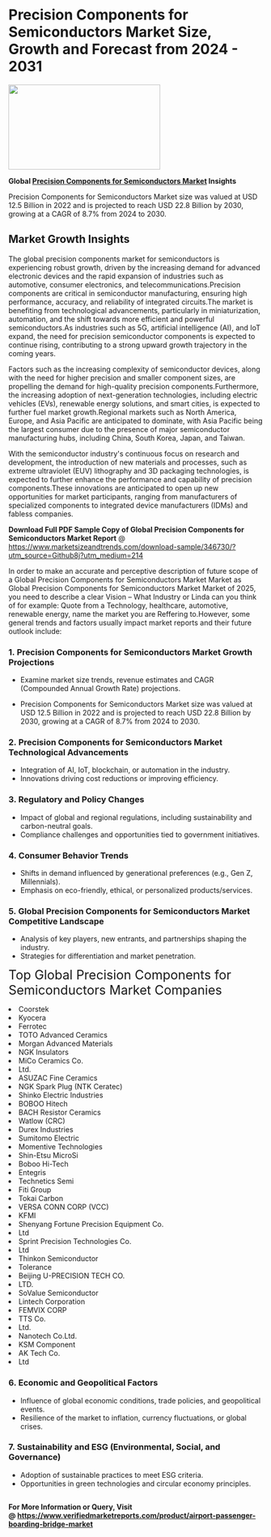 <H1>Precision Components for Semiconductors Market Size, Growth and Forecast from 2024 - 2031</H1><img class="aligncenter size-medium wp-image-584254" src="https://thirdeyenews.in/wp-content/uploads/2024/09/Global-Market-Research-300x168.jpeg" alt="" width="300" height="168" /><p><strong>Global&nbsp;<a href="https://www.marketsizeandtrends.com/download-sample/346730/?utm_source=Github8j?utm_medium=214">Precision Components for Semiconductors Market</a> Insights</strong></p><p>Precision Components for Semiconductors Market size was valued at USD 12.5 Billion in 2022 and is projected to reach USD 22.8 Billion by 2030, growing at a CAGR of 8.7% from 2024 to 2030.</p><p><h2>Market Growth Insights</h2> <p>The global precision components market for semiconductors is experiencing robust growth, driven by the increasing demand for advanced electronic devices and the rapid expansion of industries such as automotive, consumer electronics, and telecommunications.Precision components are critical in semiconductor manufacturing, ensuring high performance, accuracy, and reliability of integrated circuits.The market is benefiting from technological advancements, particularly in miniaturization, automation, and the shift towards more efficient and powerful semiconductors.As industries such as 5G, artificial intelligence (AI), and IoT expand, the need for precision semiconductor components is expected to continue rising, contributing to a strong upward growth trajectory in the coming years.</p> <p>Factors such as the increasing complexity of semiconductor devices, along with the need for higher precision and smaller component sizes, are propelling the demand for high-quality precision components.Furthermore, the increasing adoption of next-generation technologies, including electric vehicles (EVs), renewable energy solutions, and smart cities, is expected to further fuel market growth.Regional markets such as North America, Europe, and Asia Pacific are anticipated to dominate, with Asia Pacific being the largest consumer due to the presence of major semiconductor manufacturing hubs, including China, South Korea, Japan, and Taiwan.</p> <p>With the semiconductor industry's continuous focus on research and development, the introduction of new materials and processes, such as extreme ultraviolet (EUV) lithography and 3D packaging technologies, is expected to further enhance the performance and capability of precision components.These innovations are anticipated to open up new opportunities for market participants, ranging from manufacturers of specialized components to integrated device manufacturers (IDMs) and fabless companies.</p> <p><span class=""><strong>Download Full PDF Sample Copy of Global Precision Components for Semiconductors Market Report</strong> @ <a href="https://www.marketsizeandtrends.com/download-sample/346730/?utm_source=Github8j?utm_medium=214" target="_blank">https://www.marketsizeandtrends.com/download-sample/346730/?utm_source=Github8j?utm_medium=214</a></span></p><p>In order to make an accurate and perceptive description of future scope of a Global&nbsp;Precision Components for Semiconductors Market Market as Global&nbsp;Precision Components for Semiconductors Market Market of 2025, you need to describe a clear Vision &ndash; What Industry or Linda can you think of for example: Quote from a Technology, healthcare, automotive, renewable energy, name the market you are Reffering to.However, some general trends and factors usually impact market reports and their future outlook include:</p><h3>1.&nbsp;<strong>Precision Components for Semiconductors Market Growth Projections</strong></h3><ul><li>Examine market size trends, revenue estimates and CAGR (Compounded Annual Growth Rate) projections.</li><li><p>Precision Components for Semiconductors Market size was valued at USD 12.5 Billion in 2022 and is projected to reach USD 22.8 Billion by 2030, growing at a CAGR of 8.7% from 2024 to 2030.</p></li></ul><h3>2.&nbsp;<strong>Precision Components for Semiconductors Market Technological Advancements</strong></h3><ul><li>Integration of AI, IoT, blockchain, or automation in the industry.</li><li>Innovations driving cost reductions or improving efficiency.</li></ul><h3>3.&nbsp;<strong>Regulatory and Policy Changes</strong></h3><ul><li>Impact of global and regional regulations, including sustainability and carbon-neutral goals.</li><li>Compliance challenges and opportunities tied to government initiatives.</li></ul><h3>4.&nbsp;<strong>Consumer Behavior Trends</strong></h3><ul><li>Shifts in demand influenced by generational preferences (e.g., Gen Z, Millennials).</li><li>Emphasis on eco-friendly, ethical, or personalized products/services.</li></ul><h3>5.&nbsp;<strong>Global Precision Components for Semiconductors Market Competitive Landscape</strong></h3><ul><li>Analysis of key players, new entrants, and partnerships shaping the industry.</li><li>Strategies for differentiation and market penetration.</li></ul><p data-pm-slice="1 1 []"><span style="color: inherit; font-family: inherit; font-size: 25px;">Top Global Precision Components for Semiconductors Market Companies</span></p><div class="" data-test-id=""><p><li>Coorstek</li><li> Kyocera</li><li> Ferrotec</li><li> TOTO Advanced Ceramics</li><li> Morgan Advanced Materials</li><li> NGK Insulators</li><li> MiCo Ceramics Co.</li><li> Ltd.</li><li> ASUZAC Fine Ceramics</li><li> NGK Spark Plug (NTK Ceratec)</li><li> Shinko Electric Industries</li><li> BOBOO Hitech</li><li> BACH Resistor Ceramics</li><li> Watlow (CRC)</li><li> Durex Industries</li><li> Sumitomo Electric</li><li> Momentive Technologies</li><li> Shin-Etsu MicroSi</li><li> Boboo Hi-Tech</li><li> Entegris</li><li> Technetics Semi</li><li> Fiti Group</li><li> Tokai Carbon</li><li> VERSA CONN CORP (VCC)</li><li> KFMI</li><li> Shenyang Fortune Precision Equipment Co.</li><li> Ltd</li><li> Sprint Precision Technologies Co.</li><li> Ltd</li><li> Thinkon Semiconductor</li><li> Tolerance</li><li> Beijing U-PRECISION TECH CO.</li><li> LTD.</li><li> SoValue Semiconductor</li><li> Lintech Corporation</li><li> FEMVIX CORP</li><li> TTS Co.</li><li> Ltd.</li><li> Nanotech Co.Ltd.</li><li> KSM Component</li><li> AK Tech Co.</li><li>Ltd</li></p></div><h3>6.&nbsp;<strong>Economic and Geopolitical Factors</strong></h3><ul><li>Influence of global economic conditions, trade policies, and geopolitical events.</li><li>Resilience of the market to inflation, currency fluctuations, or global crises.</li></ul><h3>7.&nbsp;<strong>Sustainability and ESG (Environmental, Social, and Governance)</strong></h3><ul><li>Adoption of sustainable practices to meet ESG criteria.</li><li>Opportunities in green technologies and circular economy principles.</li></ul><h2><strong style="font-size: 14px;">For More Information or Query, Visit @&nbsp;</strong><a style="background-color: #ffffff; font-size: 14px;" href="https://www.marketsizeandtrends.com/report/precision-components-for-semiconductors-market/" target="_blank">https://www.verifiedmarketreports.com/product/airport-passenger-boarding-bridge-market</a></h2>